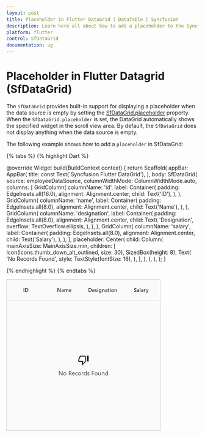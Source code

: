 ```yaml
---
layout: post
title: Placeholder in Flutter DataGrid | DataTable | Syncfusion
description: Learn here all about how to add a placeholder to the Syncfusion Flutter DataGrid (SfDataGrid) control and more.
platform: flutter
control: SfDataGrid
documentation: ug
---
```


# Placeholder in Flutter Datagrid (SfDataGrid)

The `SfDataGrid` provides built-in support for displaying a placeholder when the data source is empty by setting the [SfDataGrid.placeholder]() property. When the `SfDataGrid.placeholder` is set, the DataGrid automatically shows the specified widget in the scroll view area. By default, the `SfDataGrid` does not display anything when the data source is empty.

The following example shows how to add a `placeholder` in SfDataGrid:

{% tabs %}
{% highlight Dart %} 

@override
Widget build(BuildContext context) {
  return Scaffold(
    appBar: AppBar(
      title: const Text('Syncfusion Flutter DataGrid'),
    ),
    body: SfDataGrid(
      source: employeeDataSource,
      columnWidthMode: ColumnWidthMode.auto,
      columns: <GridColumn>[
        GridColumn(
          columnName: 'id',
          label: Container(
            padding: EdgeInsets.all(16.0),
            alignment: Alignment.center,
            child: Text('ID'),
          ),
        ),
        GridColumn(
          columnName: 'name',
          label: Container(
            padding: EdgeInsets.all(8.0),
            alignment: Alignment.center,
            child: Text('Name'),
          ),
        ),
        GridColumn(
          columnName: 'designation',
          label: Container(
            padding: EdgeInsets.all(8.0),
            alignment: Alignment.center,
            child: Text(
              'Designation',
              overflow: TextOverflow.ellipsis,
            ),
          ),
        ),
        GridColumn(
          columnName: 'salary',
          label: Container(
            padding: EdgeInsets.all(8.0),
            alignment: Alignment.center,
            child: Text('Salary'),
          ),
        ),
      ],
      placeholder: Center(
        child: Column(
          mainAxisSize: MainAxisSize.min,
          children: [
            Icon(Icons.thumb_down_alt_outlined, size: 30),
            SizedBox(height: 8),
            Text(
              'No Records Found',
              style: TextStyle(fontSize: 16),
            ),
          ],
        ),
      ),
    ),
  );
}

{% endhighlight %}
{% endtabs %}

<img alt="Flutter DataGrid displays a placeholder when there are no rows" src="images/placeholder/flutter-datagrid-placeholder.png" width="404" height="396"/>


